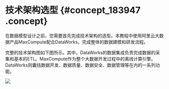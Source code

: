 # 技术架构选型 {#concept_183947 .concept}

在数据模型设计之前，您需要首先完成技术架构的选型。本教程中使用阿里云大数据产品MaxCompute配合DataWorks，完成整体的数据建模和研发流程。

完整的技术架构图如下图所示。其中，DataWorks的数据集成负责完成数据的采集和基本的ETL。MaxCompute作为整个大数据开发过程中的离线计算引擎。DataWorks则囊括数据开发、数据质量、数据安全、数据管理等在内的一系列功能。

![](http://static-aliyun-doc.oss-cn-hangzhou.aliyuncs.com/assets/img/158228/156101403244619_zh-CN.png)

